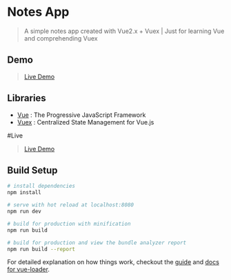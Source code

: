 # Notes App

> A simple notes app created with Vue2.x + Vuex | Just for learning Vue and comprehending Vuex

## Demo

> <a href="https://reckfu1.github.io/vue-notes-app">Live Demo</a>

## Libraries

- [Vue](https://vuejs.org/) : The Progressive
JavaScript Framework
- [Vuex](https://vuex.vuejs.org) : Centralized State Management for Vue.js

#Live

> <a href="https://reckfu1.github.io/vue-notes-app/dist/">Live Demo</a>

## Build Setup

``` bash
# install dependencies
npm install

# serve with hot reload at localhost:8080
npm run dev

# build for production with minification
npm run build

# build for production and view the bundle analyzer report
npm run build --report
```

For detailed explanation on how things work, checkout the [guide](http://vuejs-templates.github.io/webpack/) and [docs for vue-loader](http://vuejs.github.io/vue-loader).
